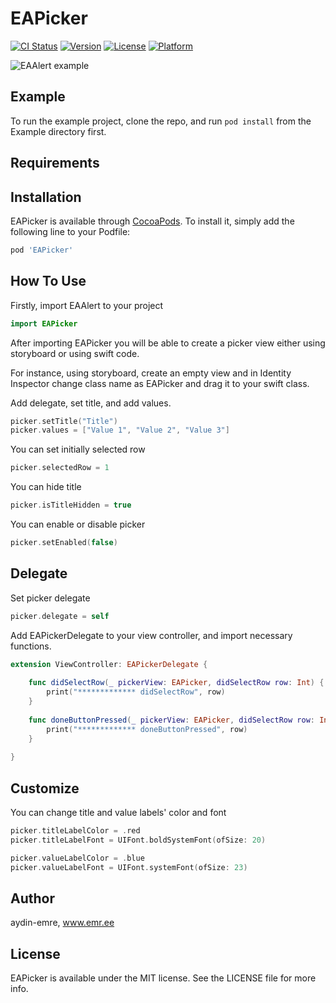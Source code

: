 # EAPicker

[![CI Status](https://img.shields.io/travis/aydin-emre/EAPicker.svg?style=flat)](https://travis-ci.org/aydin-emre/EAPicker)
[![Version](https://img.shields.io/cocoapods/v/EAPicker.svg?style=flat)](https://cocoapods.org/pods/EAPicker)
[![License](https://img.shields.io/cocoapods/l/EAPicker.svg?style=flat)](https://cocoapods.org/pods/EAPicker)
[![Platform](https://img.shields.io/cocoapods/p/EAPicker.svg?style=flat)](https://cocoapods.org/pods/EAPicker)

![EAAlert example](https://i.ibb.co/WczDRSX/ea-picker.png)

## Example

To run the example project, clone the repo, and run `pod install` from the Example directory first.

## Requirements

## Installation

EAPicker is available through [CocoaPods](https://cocoapods.org). To install
it, simply add the following line to your Podfile:

```ruby
pod 'EAPicker'
```

## How To Use

Firstly, import EAAlert to your project
```swift
import EAPicker
```

After importing EAPicker you will be able to create a picker view either using storyboard or using swift code.

For instance, using storyboard, create an empty view and in Identity Inspector change class name as EAPicker and drag it to your swift class.

Add delegate, set title, and add values.
```swift
picker.setTitle("Title")
picker.values = ["Value 1", "Value 2", "Value 3"]
```
You can set initially selected row
```swift
picker.selectedRow = 1
```
You can hide title
```swift
picker.isTitleHidden = true
```
You can enable or disable picker
```swift
picker.setEnabled(false)
```

## Delegate
Set picker delegate
```swift
picker.delegate = self
```
Add EAPickerDelegate to your view controller, and import necessary functions.
```swift
extension ViewController: EAPickerDelegate {
    
    func didSelectRow(_ pickerView: EAPicker, didSelectRow row: Int) {
        print("************* didSelectRow", row)
    }
    
    func doneButtonPressed(_ pickerView: EAPicker, didSelectRow row: Int) {
        print("************* doneButtonPressed", row)
    }
    
}
```

## Customize
You can change title and value labels' color and font
```swift
picker.titleLabelColor = .red
picker.titleLabelFont = UIFont.boldSystemFont(ofSize: 20)

picker.valueLabelColor = .blue
picker.valueLabelFont = UIFont.systemFont(ofSize: 23)
```

## Author

aydin-emre, www.emr.ee

## License

EAPicker is available under the MIT license. See the LICENSE file for more info.
